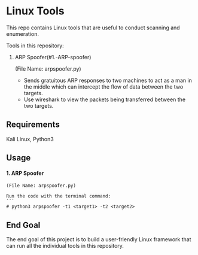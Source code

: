 Linux Tools
========================
This repo contains Linux tools that are useful to conduct scanning and enumeration.

Tools in this repository:

1. ARP Spoofer(#1.-ARP-spoofer) 
      
      (File Name: arpspoofer.py)
    - Sends gratuitous ARP responses to two machines to act as a man in the middle which can intercept the flow of data between the two targets.
    - Use wireshark to view the packets being transferred between the two targets.
    
## Requirements
Kali Linux,
Python3

## Usage

#### 1. ARP Spoofer
    (File Name: arpspoofer.py)
    
    Run the code with the terminal command:
    ```
    # python3 arpspoofer -t1 <target1> -t2 <target2>
## End Goal
The end goal of this project is to build a user-friendly Linux framework that can run all the individual tools in this repository.
